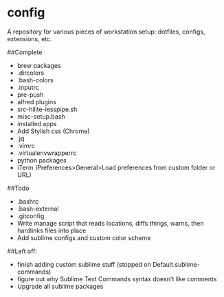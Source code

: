 # config
A repository for various pieces of workstation setup: dotfiles, configs, extensions, etc.

##Complete
* brew packages
* .dircolors
* .bash-colors
* .inputrc
* pre-push
* alfred plugins
* src-hilite-lesspipe.sh
* misc-setup.bash
* installed apps
* Add Stylish css (Chrome)
* .jq
* .vimrc
* .virtualenvwrapperrc
* python packages
* iTerm (Preferences>General>Load preferences from custom folder or URL)

##Todo
* .bashrc
* .bash-external
* .gitconfig
* Write manage script that reads locations, diffs things, warns, then hardlinks files into place
* Add sublime configs and custom color scheme

##Left off:
* finish adding custom sublime stuff (stopped on Default.sublime-commands)
* figure out why Sublime Text Commands syntax doesn't like comments
* Upgrade all sublime packages
